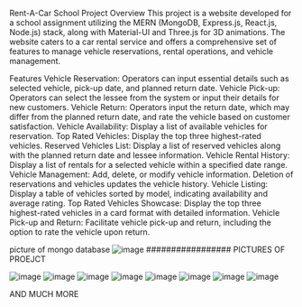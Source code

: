 Rent-A-Car School Project
Overview
This project is a website developed for a school assignment utilizing the MERN (MongoDB, Express.js, React.js, Node.js) stack, along with Material-UI and Three.js for 3D animations. The website caters to a car rental service and offers a comprehensive set of features to manage vehicle reservations, rental operations, and vehicle management.

Features
Vehicle Reservation:
Operators can input essential details such as selected vehicle, pick-up date, and planned return date.
Vehicle Pick-up:
Operators can select the lessee from the system or input their details for new customers.
Vehicle Return:
Operators input the return date, which may differ from the planned return date, and rate the vehicle based on customer satisfaction.
Vehicle Availability:
Display a list of available vehicles for reservation.
Top Rated Vehicles:
Display the top three highest-rated vehicles.
Reserved Vehicles List:
Display a list of reserved vehicles along with the planned return date and lessee information.
Vehicle Rental History:
Display a list of rentals for a selected vehicle within a specified date range.
Vehicle Management:
Add, delete, or modify vehicle information. Deletion of reservations and vehicles updates the vehicle history.
Vehicle Listing:
Display a table of vehicles sorted by model, indicating availability and average rating.
Top Rated Vehicles Showcase:
Display the top three highest-rated vehicles in a card format with detailed information.
Vehicle Pick-up and Return:
Facilitate vehicle pick-up and return, including the option to rate the vehicle upon return.

picture of mongo database
![image](https://github.com/ZimskaCarolija/RentACar/assets/138680504/e96477f9-8d65-4a07-aaed-fb12783cfcd7)
#################   PICTURES OF PROEJCT



![image](https://github.com/ZimskaCarolija/RentACar/assets/138680504/a79572fd-8482-45f8-9310-e47cb81a5be2)
![image](https://github.com/ZimskaCarolija/RentACar/assets/138680504/4a55caaa-e0a7-4c19-994d-b0bdac0c9575)
![image](https://github.com/ZimskaCarolija/RentACar/assets/138680504/bc1d13ce-6ac6-4ace-b5d5-527936d01c9f)
![image](https://github.com/ZimskaCarolija/RentACar/assets/138680504/9563f7d6-c035-4ca0-89dd-8fca23fd3de7)
![image](https://github.com/ZimskaCarolija/RentACar/assets/138680504/1750909e-cea5-4368-939b-2f13bd7a3cc4)
![image](https://github.com/ZimskaCarolija/RentACar/assets/138680504/b74f126e-0d08-4cef-842e-b6db5d27aecc)
![image](https://github.com/ZimskaCarolija/RentACar/assets/138680504/3fe432ee-6d88-4c57-88f6-3596890c505a)
![image](https://github.com/ZimskaCarolija/RentACar/assets/138680504/b941d522-73a3-492f-b6a9-2bf5311199e3)

AND MUCH MORE









